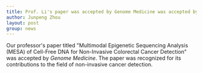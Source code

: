 ```yaml
---
title: Prof. Li's paper was accepted by Genome Medicine was accepted by *Genome Medicine*
author: Junpeng Zhou
layout: post
group: news
---
```

Our professor's paper titled "Multimodal Epigenetic Sequencing Analysis (MESA) of Cell-Free DNA for Non-Invasive Colorectal Cancer Detection" was accepted by *Genome Medicine*. The paper was recognized for its contributions to the field of non-invasive cancer detection.  
